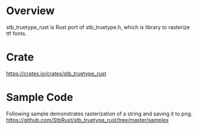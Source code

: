 # Overview
stb_truetype_rust is Rust port of stb_truetype.h, which is library to rasterize ttf fonts.

# Crate
https://crates.io/crates/stb_truetype_rust

# Sample Code
Following sample demonstrates rasterization of a string and saving it to png.
https://github.com/StbRust/stb_truetype_rust/tree/master/samples

